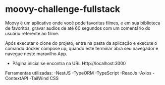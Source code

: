 # moovy-challenge-fullstack
Moovy é um aplicativo onde você pode favoritas filmes, e em sua biblioteca de favoritos, gravar audios de até 60 segundos com um comentário do usuário referente ao filme.

Após executar o clone do projeto, entre na pasta da aplicação e execute o comando docker compose up, quando este terminar abra seu navegador e navegue neste maravilho App.
  - Página inicial se encontra na URL Http://localhost:3000
  
Ferramentas utilizadas:
  -NestJS
  -TypeORM
  -TypeScript
  -ReacJs
  -Axios
  -ContextAPI
  -TailWind CSS
